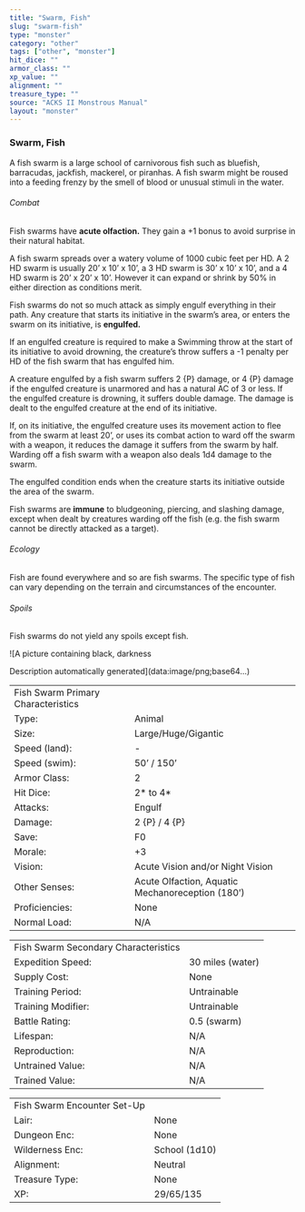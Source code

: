 ```yaml
---
title: "Swarm, Fish"
slug: "swarm-fish"
type: "monster"
category: "other"
tags: ["other", "monster"]
hit_dice: ""
armor_class: ""
xp_value: ""
alignment: ""
treasure_type: ""
source: "ACKS II Monstrous Manual"
layout: "monster"
---
```


### Swarm, Fish

A fish swarm is a large school of carnivorous fish such as bluefish, barracudas, jackfish,
mackerel, or piranhas. A fish swarm might be roused into a feeding frenzy by the smell of blood or
unusual stimuli in the water.

###### Combat

Fish swarms have **acute olfaction.** They gain a +1 bonus to avoid surprise in their natural
habitat.

A fish swarm spreads over a watery volume of 1000 cubic feet per HD. A 2 HD swarm is usually 20’ x
10’ x 10’, a 3 HD swarm is 30’ x 10’ x 10’, and a 4 HD swarm is 20’ x 20’ x 10’. However it can
expand or shrink by 50% in either direction as conditions merit.

Fish swarms do not so much attack as simply engulf everything in their path. Any creature that
starts its initiative in the swarm’s area, or enters the swarm on its initiative, is **engulfed.**

If an engulfed creature is required to make a Swimming throw at the start of its initiative to
avoid drowning, the creature’s throw suffers a -1 penalty per HD of the fish swarm that has engulfed
him.

A creature engulfed by a fish swarm suffers 2 {P} damage, or 4 {P} damage if the engulfed creature
is unarmored and has a natural AC of 3 or less. If the engulfed creature is drowning, it suffers
double damage. The damage is dealt to the engulfed creature at the end of its initiative.

If, on its initiative, the engulfed creature uses its movement action to flee from the swarm at
least 20’, or uses its combat action to ward off the swarm with a weapon, it reduces the damage it
suffers from the swarm by half. Warding off a fish swarm with a weapon also deals 1d4 damage to the
swarm.

The engulfed condition ends when the creature starts its initiative outside the area of the swarm.

Fish swarms are **immune** to bludgeoning, piercing, and slashing damage, except when dealt by
creatures warding off the fish (e.g. the fish swarm cannot be directly attacked as a target).

###### Ecology

Fish are found everywhere and so are fish swarms. The specific type of fish can vary depending on
the terrain and circumstances of the encounter.

###### Spoils

Fish swarms do not yield any spoils except fish.

![A picture containing black, darkness

Description automatically generated](data:image/png;base64...)

|  |  |
| --- | --- |
| Fish Swarm Primary Characteristics | |
| Type: | Animal |
| Size: | Large/Huge/Gigantic |
| Speed (land): | - |
| Speed (swim): | 50’ / 150’ |
| Armor Class: | 2 |
| Hit Dice: | 2\* to 4\* |
| Attacks: | Engulf |
| Damage: | 2 {P} / 4 {P} |
| Save: | F0 |
| Morale: | +3 |
| Vision: | Acute Vision and/or Night Vision |
| Other Senses: | Acute Olfaction, Aquatic Mechanoreception (180’) |
| Proficiencies: | None |
| Normal Load: | N/A |

|  |  |
| --- | --- |
| Fish Swarm Secondary Characteristics | |
| Expedition Speed: | 30 miles (water) |
| Supply Cost: | None |
| Training Period: | Untrainable |
| Training Modifier: | Untrainable |
| Battle Rating: | 0.5 (swarm) |
| Lifespan: | N/A |
| Reproduction: | N/A |
| Untrained Value: | N/A |
| Trained Value: | N/A |

|  |  |
| --- | --- |
| Fish Swarm Encounter Set-Up | |
| Lair: | None |
| Dungeon Enc: | None |
| Wilderness Enc: | School (1d10) |
| Alignment: | Neutral |
| Treasure Type: | None |
| XP: | 29/65/135 |
